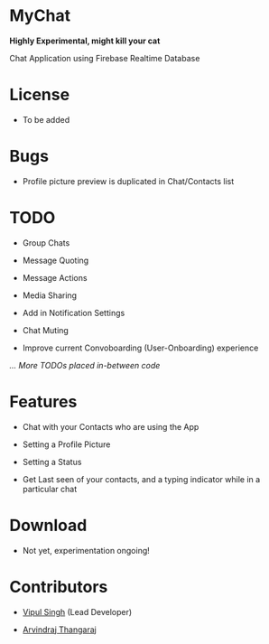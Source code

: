 # MyChat

**Highly Experimental, might kill your cat**

Chat Application using Firebase Realtime Database

# License

* To be added

# Bugs

* Profile picture preview is duplicated in Chat/Contacts  list

# TODO

* Group Chats

* Message Quoting

* Message Actions

* Media Sharing

* Add in Notification Settings

* Chat Muting

* Improve current Convoboarding (User-Onboarding) experience

_... More TODOs placed in-between code_

# Features

* Chat with your Contacts who are using the App

* Setting a Profile Picture

* Setting a Status

* Get Last seen of your contacts, and a typing indicator while in a particular chat

# Download

* Not yet, experimentation ongoing!

# Contributors

* [Vipul Singh](https://github.com/vipul-08) (Lead Developer)

* [Arvindraj Thangaraj](https://github.com/a7r3)
